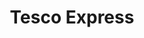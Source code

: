 ---
title: "Tesco Express"
url: /edinburgh/tesco-express-great-junction-street/
shop: convenience
---